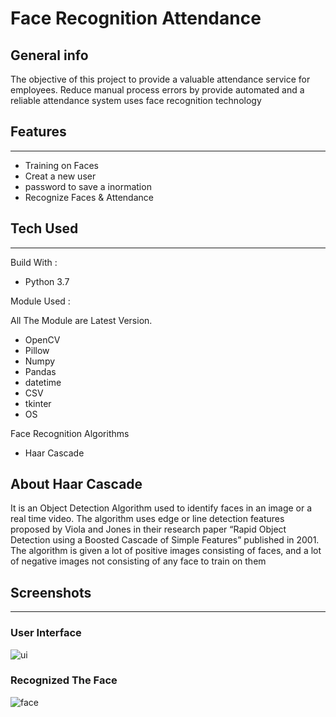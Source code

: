 # Face Recognition Attendance 

## General info
The objective of this project  to provide a valuable attendance service for employees. Reduce manual process errors by provide automated and a reliable attendance system uses face recognition technology
## Features
---------------------------
* Training on Faces
* Creat a new user
* password to save a inormation
* Recognize Faces & Attendance 

## Tech Used
--------------------------
Build With :
* Python 3.7

Module Used :

All The Module are Latest Version.
* OpenCV 
* Pillow
* Numpy
* Pandas
* datetime
* CSV
* tkinter
* OS

Face Recognition Algorithms
* Haar Cascade

## About Haar Cascade
It is an Object Detection Algorithm used to identify faces in an image or a real time video. The algorithm uses edge or line detection features proposed by Viola and Jones in their research paper “Rapid Object Detection using a Boosted Cascade of Simple Features” published in 2001. The algorithm is given a lot of positive images consisting of faces, and a lot of negative images not consisting of any face to train on them

## Screenshots
---------------------
### User Interface
![ui](https://github.com/marwanabdrabou/Face_Recognation_Attend/blob/main/screenshots/ui.png)

### Recognized The Face
![face](https://github.com/marwanabdrabou/Face_Recognation_Attend/blob/main/screenshots/face.png)
